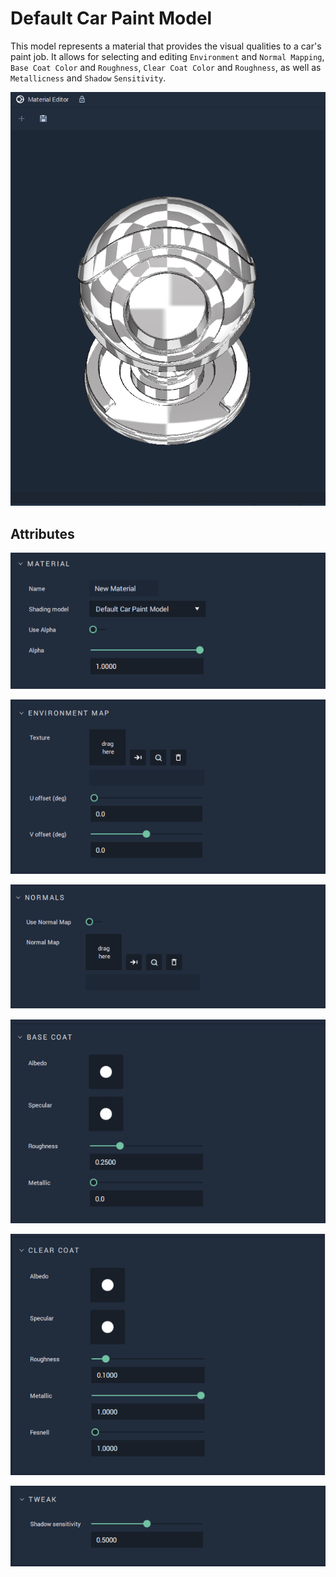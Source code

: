 # Default Car Paint Model

This model represents a material that provides the visual qualities to a car's paint job. It allows for selecting and editing `Environment` and `Normal Mapping`, `Base Coat Color` and `Roughness`, `Clear Coat Color` and `Roughness`, as well as `Metallicness` and `Shadow` `Sensitivity`.

![](../../.gitbook/assets/model-carpaint-ball.png)

## Attributes

![Material](../../.gitbook/assets/carpaint-attr-material.png)

![Enviroment Map](../../.gitbook/assets/carpaint-attr-enviromentmap.png)

![Normals](../../.gitbook/assets/carpaint-attr-normals.png)

![Base Coat](../../.gitbook/assets/carpaint-attr-basecoat.png)

![Clear Coat](../../.gitbook/assets/carpaint-attr-clearcoat.png)

![Tweak](../../.gitbook/assets/carpaint-attr-tweak.png)

